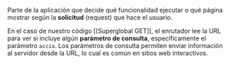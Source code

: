 Parte de la aplicación que decide qué funcionalidad ejecutar o qué página mostrar según la **solicitud** (request) que hace el usuario.

En el caso de nuestro código [[Superglobal GET]], el enrutador lee la URL para ver si incluye algún **parámetro de consulta**, específicamente el parámetro `accio`. Los parámetros de consulta permiten enviar información al servidor desde la URL, lo cual es común en sitios web interactivos.

